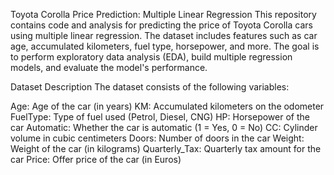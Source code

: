 Toyota Corolla Price Prediction: Multiple Linear Regression
This repository contains code and analysis for predicting the price of Toyota Corolla cars using multiple linear regression. The dataset includes features such as car age, accumulated kilometers, fuel type, horsepower, and more. The goal is to perform exploratory data analysis (EDA), build multiple regression models, and evaluate the model's performance.

Dataset Description
The dataset consists of the following variables:

Age: Age of the car (in years)
KM: Accumulated kilometers on the odometer
FuelType: Type of fuel used (Petrol, Diesel, CNG)
HP: Horsepower of the car
Automatic: Whether the car is automatic (1 = Yes, 0 = No)
CC: Cylinder volume in cubic centimeters
Doors: Number of doors in the car
Weight: Weight of the car (in kilograms)
Quarterly_Tax: Quarterly tax amount for the car
Price: Offer price of the car (in Euros)
